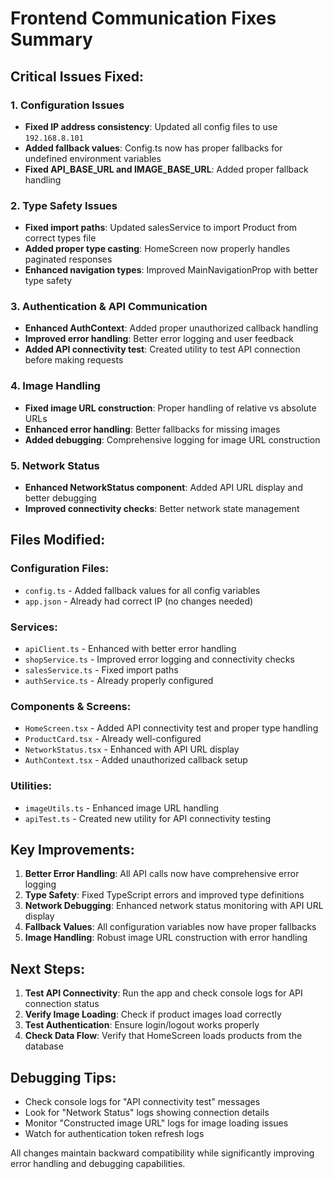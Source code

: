 # Frontend Communication Fixes Summary

## Critical Issues Fixed:

### 1. Configuration Issues
- **Fixed IP address consistency**: Updated all config files to use `192.168.8.101`
- **Added fallback values**: Config.ts now has proper fallbacks for undefined environment variables
- **Fixed API_BASE_URL and IMAGE_BASE_URL**: Added proper fallback handling

### 2. Type Safety Issues
- **Fixed import paths**: Updated salesService to import Product from correct types file
- **Added proper type casting**: HomeScreen now properly handles paginated responses
- **Enhanced navigation types**: Improved MainNavigationProp with better type safety

### 3. Authentication & API Communication
- **Enhanced AuthContext**: Added proper unauthorized callback handling
- **Improved error handling**: Better error logging and user feedback
- **Added API connectivity test**: Created utility to test API connection before making requests

### 4. Image Handling
- **Fixed image URL construction**: Proper handling of relative vs absolute URLs
- **Enhanced error handling**: Better fallbacks for missing images
- **Added debugging**: Comprehensive logging for image URL construction

### 5. Network Status
- **Enhanced NetworkStatus component**: Added API URL display and better debugging
- **Improved connectivity checks**: Better network state management

## Files Modified:

### Configuration Files:
- `config.ts` - Added fallback values for all config variables
- `app.json` - Already had correct IP (no changes needed)

### Services:
- `apiClient.ts` - Enhanced with better error handling
- `shopService.ts` - Improved error logging and connectivity checks
- `salesService.ts` - Fixed import paths
- `authService.ts` - Already properly configured

### Components & Screens:
- `HomeScreen.tsx` - Added API connectivity test and proper type handling
- `ProductCard.tsx` - Already well-configured
- `NetworkStatus.tsx` - Enhanced with API URL display
- `AuthContext.tsx` - Added unauthorized callback setup

### Utilities:
- `imageUtils.ts` - Enhanced image URL handling
- `apiTest.ts` - Created new utility for API connectivity testing

## Key Improvements:

1. **Better Error Handling**: All API calls now have comprehensive error logging
2. **Type Safety**: Fixed TypeScript errors and improved type definitions
3. **Network Debugging**: Enhanced network status monitoring with API URL display
4. **Fallback Values**: All configuration variables now have proper fallbacks
5. **Image Handling**: Robust image URL construction with error handling

## Next Steps:

1. **Test API Connectivity**: Run the app and check console logs for API connection status
2. **Verify Image Loading**: Check if product images load correctly
3. **Test Authentication**: Ensure login/logout works properly
4. **Check Data Flow**: Verify that HomeScreen loads products from the database

## Debugging Tips:

- Check console logs for "API connectivity test" messages
- Look for "Network Status" logs showing connection details
- Monitor "Constructed image URL" logs for image loading issues
- Watch for authentication token refresh logs

All changes maintain backward compatibility while significantly improving error handling and debugging capabilities.